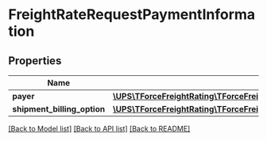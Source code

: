 # FreightRateRequestPaymentInformation

## Properties
Name | Type | Description | Notes
------------ | ------------- | ------------- | -------------
**payer** | [**\UPS\TForceFreightRating\TForceFreightRating\PaymentInformationPayer**](PaymentInformationPayer.md) |  | 
**shipment_billing_option** | [**\UPS\TForceFreightRating\TForceFreightRating\PaymentInformationShipmentBillingOption**](PaymentInformationShipmentBillingOption.md) |  | 

[[Back to Model list]](../../README.md#documentation-for-models) [[Back to API list]](../../README.md#documentation-for-api-endpoints) [[Back to README]](../../README.md)

